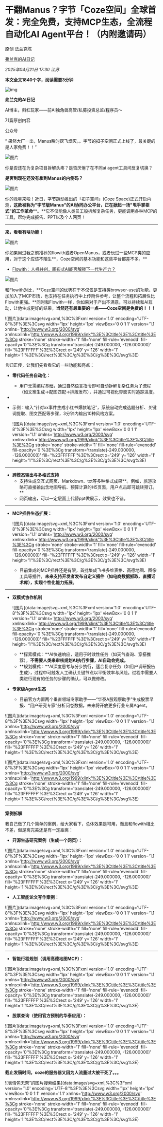 # 干翻Manus？字节「Coze空间」全球首发：完全免费，支持MCP生态，全流程自动化AI Agent平台！（内附邀请码）

原创 法兰克陈 

[弗兰克的AI日记](javascript:void(0);)

 *2025年04月21日 17:30* *江苏*

**本文全文1840个字，阅读需要3分钟**

![img](./%E5%B9%B2%E7%BF%BBManus%EF%BC%9F%E5%AD%97%E8%8A%82%E3%80%8CCoze%E7%A9%BA%E9%97%B4%E3%80%8D%E5%85%A8%E7%90%83%E9%A6%96%E5%8F%91%EF%BC%9A%E5%AE%8C%E5%85%A8%E5%85%8D%E8%B4%B9%EF%BC%8C%E6%94%AF%E6%8C%81MCP%E7%94%9F%E6%80%81%EF%BC%8C%E5%85%A8%E6%B5%81%E7%A8%8B%E8%87%AA%E5%8A%A8%E5%8C%96AI%20Agent%E5%B9%B3%E5%8F%B0%EF%BC%81%EF%BC%88%E5%86%85%E9%99%84%E9%82%80%E8%AF%B7%E7%A0%81%EF%BC%89.assets/300-20250503221122641.png)

**弗兰克的AI日记**

AI博主，斜杠玩家——前AI独角兽高管/私募投资总监/程序员～

71篇原创内容



公众号



“ 果然大厂一出，Manus瞬时灰飞烟灭。。字节的扣子空间正式上线了，最关键的是人家免费！！”

![图片](./%E5%B9%B2%E7%BF%BBManus%EF%BC%9F%E5%AD%97%E8%8A%82%E3%80%8CCoze%E7%A9%BA%E9%97%B4%E3%80%8D%E5%85%A8%E7%90%83%E9%A6%96%E5%8F%91%EF%BC%9A%E5%AE%8C%E5%85%A8%E5%85%8D%E8%B4%B9%EF%BC%8C%E6%94%AF%E6%8C%81MCP%E7%94%9F%E6%80%81%EF%BC%8C%E5%85%A8%E6%B5%81%E7%A8%8B%E8%87%AA%E5%8A%A8%E5%8C%96AI%20Agent%E5%B9%B3%E5%8F%B0%EF%BC%81%EF%BC%88%E5%86%85%E9%99%84%E9%82%80%E8%AF%B7%E7%A0%81%EF%BC%89.assets/640-20250503221122726.png)


你是否还在为复杂项目拆解头疼？是否厌倦了在不同ai agent工具间反复切换？

**是否到现在还没有拿到Manus的内侧码？**

![图片](./%E5%B9%B2%E7%BF%BBManus%EF%BC%9F%E5%AD%97%E8%8A%82%E3%80%8CCoze%E7%A9%BA%E9%97%B4%E3%80%8D%E5%85%A8%E7%90%83%E9%A6%96%E5%8F%91%EF%BC%9A%E5%AE%8C%E5%85%A8%E5%85%8D%E8%B4%B9%EF%BC%8C%E6%94%AF%E6%8C%81MCP%E7%94%9F%E6%80%81%EF%BC%8C%E5%85%A8%E6%B5%81%E7%A8%8B%E8%87%AA%E5%8A%A8%E5%8C%96AI%20Agent%E5%B9%B3%E5%8F%B0%EF%BC%81%EF%BC%88%E5%86%85%E9%99%84%E9%82%80%E8%AF%B7%E7%A0%81%EF%BC%89.assets/640-20250503221122644)

你的救星来啦！近日，字节跳动推出的「扣子空间」(Coze Space)正式开启内测，**这款被称为"字节版Manus"的AI协同办公平台，正在掀起一场"甩手掌柜式"的工作革命****。**它不仅能像人类员工般拆解复杂任务，更能调用各种MCP的工具，帮你完成报告、PPT以及个人网页！



------



**来，看看有啥功能！**

![图片](./%E5%B9%B2%E7%BF%BBManus%EF%BC%9F%E5%AD%97%E8%8A%82%E3%80%8CCoze%E7%A9%BA%E9%97%B4%E3%80%8D%E5%85%A8%E7%90%83%E9%A6%96%E5%8F%91%EF%BC%9A%E5%AE%8C%E5%85%A8%E5%85%8D%E8%B4%B9%EF%BC%8C%E6%94%AF%E6%8C%81MCP%E7%94%9F%E6%80%81%EF%BC%8C%E5%85%A8%E6%B5%81%E7%A8%8B%E8%87%AA%E5%8A%A8%E5%8C%96AI%20Agent%E5%B9%B3%E5%8F%B0%EF%BC%81%EF%BC%88%E5%86%85%E9%99%84%E9%82%80%E8%AF%B7%E7%A0%81%EF%BC%89.assets/640-20250503221122715.png)

你如果用过我之前推荐的flowith或者OpenManus，或者玩过一些MCP类的应用，对于这个应该不陌生**，Coze空间的基本功能和这些平台都差不多。**

- [Flowith：人机共创，画布式AI能否解锁下一代生产力？](https://mp.weixin.qq.com/s?__biz=MzA4MTA3MDQ2MA==&mid=2650744331&idx=1&sn=bfd8d2c4ece170984094859f5792820f&scene=21#wechat_redirect)

![图片](./%E5%B9%B2%E7%BF%BBManus%EF%BC%9F%E5%AD%97%E8%8A%82%E3%80%8CCoze%E7%A9%BA%E9%97%B4%E3%80%8D%E5%85%A8%E7%90%83%E9%A6%96%E5%8F%91%EF%BC%9A%E5%AE%8C%E5%85%A8%E5%85%8D%E8%B4%B9%EF%BC%8C%E6%94%AF%E6%8C%81MCP%E7%94%9F%E6%80%81%EF%BC%8C%E5%85%A8%E6%B5%81%E7%A8%8B%E8%87%AA%E5%8A%A8%E5%8C%96AI%20Agent%E5%B9%B3%E5%8F%B0%EF%BC%81%EF%BC%88%E5%86%85%E9%99%84%E9%82%80%E8%AF%B7%E7%A0%81%EF%BC%89.assets/640-20250503221122683.png)

和Flowith对比，**Coze空间的优势在于不仅仅是支持类browser-use的功能，更加加入了MCP市场，也支持在任务执行中上传附件参考，让整个流程和拓展性比Flowith更强。**同时和Flowith一样，你如果对于产出不满意，可以持续和AI互动，让他生成更好的结果。**当然还有最重要的一点——Coze空间是免费的！！！**

![图片](data:image/svg+xml,%3C%3Fxml version='1.0' encoding='UTF-8'%3F%3E%3Csvg width='1px' height='1px' viewBox='0 0 1 1' version='1.1' xmlns='http://www.w3.org/2000/svg' xmlns:xlink='http://www.w3.org/1999/xlink'%3E%3Ctitle%3E%3C/title%3E%3Cg stroke='none' stroke-width='1' fill='none' fill-rule='evenodd' fill-opacity='0'%3E%3Cg transform='translate(-249.000000, -126.000000)' fill='%23FFFFFF'%3E%3Crect x='249' y='126' width='1' height='1'%3E%3C/rect%3E%3C/g%3E%3C/g%3E%3C/svg%3E)

言归正传，让我们先看看它的一些功能和亮点：

- **零代码任务自动化：**

	- 用户无需编程基础，通过自然语言指令即可自动拆解复杂任务为子流程（如文案生成→配图匹配→排版发布），并通过可视化界面实时追踪进度。

- 

- 示例：输入“针对xx事件生成小红书爆款笔记”，系统自动完成选题分析、关键词提取、图文匹配等步骤，3分钟内输出10种风格方案。

	![图片](data:image/svg+xml,%3C%3Fxml version='1.0' encoding='UTF-8'%3F%3E%3Csvg width='1px' height='1px' viewBox='0 0 1 1' version='1.1' xmlns='http://www.w3.org/2000/svg' xmlns:xlink='http://www.w3.org/1999/xlink'%3E%3Ctitle%3E%3C/title%3E%3Cg stroke='none' stroke-width='1' fill='none' fill-rule='evenodd' fill-opacity='0'%3E%3Cg transform='translate(-249.000000, -126.000000)' fill='%23FFFFFF'%3E%3Crect x='249' y='126' width='1' height='1'%3E%3C/rect%3E%3C/g%3E%3C/g%3E%3C/svg%3E)

	

------



- **跨模态输出与多格式支持**
	- 支持生成交互式网页、Markdown、txt等多种格式成果**。例如，旅游攻略可直接输出含地图导航、预算计算的H5页面，用户点击即可跳转预订。**
	- 网页输出，可以一定层面上代替ppt做展示，效果也不错。

------



- **MCP插件生态扩展：**

	![图片](data:image/svg+xml,%3C%3Fxml version='1.0' encoding='UTF-8'%3F%3E%3Csvg width='1px' height='1px' viewBox='0 0 1 1' version='1.1' xmlns='http://www.w3.org/2000/svg' xmlns:xlink='http://www.w3.org/1999/xlink'%3E%3Ctitle%3E%3C/title%3E%3Cg stroke='none' stroke-width='1' fill='none' fill-rule='evenodd' fill-opacity='0'%3E%3Cg transform='translate(-249.000000, -126.000000)' fill='%23FFFFFF'%3E%3Crect x='249' y='126' width='1' height='1'%3E%3C/rect%3E%3C/g%3E%3C/g%3E%3C/svg%3E)

	- 目前集成的MCP插件还是有限，首批集成飞书多维表格、高德地图、图像工具等插件，**未来支持开发者发布自定义插件（如电商数据抓取、直播话术库），实现个性化能力拓展。**

------



- **双模式协作机制**

	![图片](data:image/svg+xml,%3C%3Fxml version='1.0' encoding='UTF-8'%3F%3E%3Csvg width='1px' height='1px' viewBox='0 0 1 1' version='1.1' xmlns='http://www.w3.org/2000/svg' xmlns:xlink='http://www.w3.org/1999/xlink'%3E%3Ctitle%3E%3C/title%3E%3Cg stroke='none' stroke-width='1' fill='none' fill-rule='evenodd' fill-opacity='0'%3E%3Cg transform='translate(-249.000000, -126.000000)' fill='%23FFFFFF'%3E%3Crect x='249' y='126' width='1' height='1'%3E%3C/rect%3E%3C/g%3E%3C/g%3E%3C/svg%3E)

	

	- **探索模式：**AI快速响应，适用于时效性任务（如天气查询、穿搭推荐），**不需要人类来审核规划AI执行步骤，AI自动会完成。**
	- **规划模式：**AI深度思考与分步执行，适合复杂任务（如用户调研报告生成），过程中可触发人工确认关键节点以平衡效率与风险。过程中需要人类进行现有的任务的步骤的确认，可以做修改。



- **专家级Agent生态**
	- 目前官方内置两个垂直领域专家助手——“华泰A股观察助手”生成股票早报、“用户研究专家”分析问卷数据，未来将开放更多行业专属Agent。

![图片](data:image/svg+xml,%3C%3Fxml version='1.0' encoding='UTF-8'%3F%3E%3Csvg width='1px' height='1px' viewBox='0 0 1 1' version='1.1' xmlns='http://www.w3.org/2000/svg' xmlns:xlink='http://www.w3.org/1999/xlink'%3E%3Ctitle%3E%3C/title%3E%3Cg stroke='none' stroke-width='1' fill='none' fill-rule='evenodd' fill-opacity='0'%3E%3Cg transform='translate(-249.000000, -126.000000)' fill='%23FFFFFF'%3E%3Crect x='249' y='126' width='1' height='1'%3E%3C/rect%3E%3C/g%3E%3C/g%3E%3C/svg%3E)

![图片](data:image/svg+xml,%3C%3Fxml version='1.0' encoding='UTF-8'%3F%3E%3Csvg width='1px' height='1px' viewBox='0 0 1 1' version='1.1' xmlns='http://www.w3.org/2000/svg' xmlns:xlink='http://www.w3.org/1999/xlink'%3E%3Ctitle%3E%3C/title%3E%3Cg stroke='none' stroke-width='1' fill='none' fill-rule='evenodd' fill-opacity='0'%3E%3Cg transform='translate(-249.000000, -126.000000)' fill='%23FFFFFF'%3E%3Crect x='249' y='126' width='1' height='1'%3E%3C/rect%3E%3C/g%3E%3C/g%3E%3C/svg%3E)

------





**案例拆解**

我自己做了几个简单的案例，给大家看下，总体效果是可用，而且和flowith相比不差，但是离完美还是有一定距离：



- **开源生态研究案例（生成一个网页）：**

![图片](data:image/svg+xml,%3C%3Fxml version='1.0' encoding='UTF-8'%3F%3E%3Csvg width='1px' height='1px' viewBox='0 0 1 1' version='1.1' xmlns='http://www.w3.org/2000/svg' xmlns:xlink='http://www.w3.org/1999/xlink'%3E%3Ctitle%3E%3C/title%3E%3Cg stroke='none' stroke-width='1' fill='none' fill-rule='evenodd' fill-opacity='0'%3E%3Cg transform='translate(-249.000000, -126.000000)' fill='%23FFFFFF'%3E%3Crect x='249' y='126' width='1' height='1'%3E%3C/rect%3E%3C/g%3E%3C/g%3E%3C/svg%3E)



- **人工智能论文写作案例：**

![图片](data:image/svg+xml,%3C%3Fxml version='1.0' encoding='UTF-8'%3F%3E%3Csvg width='1px' height='1px' viewBox='0 0 1 1' version='1.1' xmlns='http://www.w3.org/2000/svg' xmlns:xlink='http://www.w3.org/1999/xlink'%3E%3Ctitle%3E%3C/title%3E%3Cg stroke='none' stroke-width='1' fill='none' fill-rule='evenodd' fill-opacity='0'%3E%3Cg transform='translate(-249.000000, -126.000000)' fill='%23FFFFFF'%3E%3Crect x='249' y='126' width='1' height='1'%3E%3C/rect%3E%3C/g%3E%3C/g%3E%3C/svg%3E)

------



- **智能行程规划（调用高德地图MCP）：**

![图片](data:image/svg+xml,%3C%3Fxml version='1.0' encoding='UTF-8'%3F%3E%3Csvg width='1px' height='1px' viewBox='0 0 1 1' version='1.1' xmlns='http://www.w3.org/2000/svg' xmlns:xlink='http://www.w3.org/1999/xlink'%3E%3Ctitle%3E%3C/title%3E%3Cg stroke='none' stroke-width='1' fill='none' fill-rule='evenodd' fill-opacity='0'%3E%3Cg transform='translate(-249.000000, -126.000000)' fill='%23FFFFFF'%3E%3Crect x='249' y='126' width='1' height='1'%3E%3C/rect%3E%3C/g%3E%3C/g%3E%3C/svg%3E)



- **股票查询（使用官方预制的华泰应用）：**

![图片](data:image/svg+xml,%3C%3Fxml version='1.0' encoding='UTF-8'%3F%3E%3Csvg width='1px' height='1px' viewBox='0 0 1 1' version='1.1' xmlns='http://www.w3.org/2000/svg' xmlns:xlink='http://www.w3.org/1999/xlink'%3E%3Ctitle%3E%3C/title%3E%3Cg stroke='none' stroke-width='1' fill='none' fill-rule='evenodd' fill-opacity='0'%3E%3Cg transform='translate(-249.000000, -126.000000)' fill='%23FFFFFF'%3E%3Crect x='249' y='126' width='1' height='1'%3E%3C/rect%3E%3C/g%3E%3C/g%3E%3C/svg%3E)

**截止发稿时间，coze的服务器又因为人流量过大被干死了。。。**

![表情包无奈”的图片搜索结果](data:image/svg+xml,%3C%3Fxml version='1.0' encoding='UTF-8'%3F%3E%3Csvg width='1px' height='1px' viewBox='0 0 1 1' version='1.1' xmlns='http://www.w3.org/2000/svg' xmlns:xlink='http://www.w3.org/1999/xlink'%3E%3Ctitle%3E%3C/title%3E%3Cg stroke='none' stroke-width='1' fill='none' fill-rule='evenodd' fill-opacity='0'%3E%3Cg transform='translate(-249.000000, -126.000000)' fill='%23FFFFFF'%3E%3Crect x='249' y='126' width='1' height='1'%3E%3C/rect%3E%3C/g%3E%3C/g%3E%3C/svg%3E)

